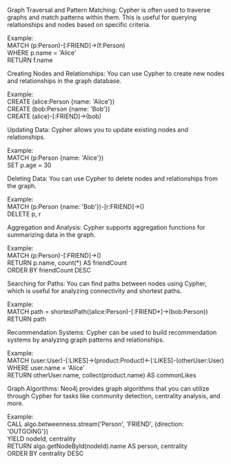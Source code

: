 Graph Traversal and Pattern Matching:
Cypher is often used to traverse graphs and match patterns within them. This is useful for querying relationships and nodes based on specific criteria.

Example: <br>
MATCH (p:Person)-[:FRIEND]->(f:Person) <br>
WHERE p.name = 'Alice'  <br>
RETURN f.name   <br>

Creating Nodes and Relationships:
You can use Cypher to create new nodes and relationships in the graph database.

Example: <br>
CREATE (alice:Person {name: 'Alice'}) <br>
CREATE (bob:Person {name: 'Bob'}) <br>
CREATE (alice)-[:FRIEND]->(bob)   <br>

Updating Data:
Cypher allows you to update existing nodes and relationships.

Example: <br>
MATCH (p:Person {name: 'Alice'}) <br>
SET p.age = 30  <br>

Deleting Data:
You can use Cypher to delete nodes and relationships from the graph.

Example: <br>
MATCH (p:Person {name: 'Bob'})-[r:FRIEND]->()  <br>
DELETE p, r  <br>

Aggregation and Analysis:
Cypher supports aggregation functions for summarizing data in the graph.

Example: <br>
MATCH (p:Person)-[:FRIEND]->()   <br>
RETURN p.name, count(*) AS friendCount <br>
ORDER BY friendCount DESC  <br>

Searching for Paths:
You can find paths between nodes using Cypher, which is useful for analyzing connectivity and shortest paths.

Example: <br>
MATCH path = shortestPath((alice:Person)-[:FRIEND*]->(bob:Person)) <br>
RETURN path  <br>

Recommendation Systems:
Cypher can be used to build recommendation systems by analyzing graph patterns and relationships.

Example: <br>
MATCH (user:User)-[:LIKES]->(product:Product)<-[:LIKES]-(otherUser:User) <br>
WHERE user.name = 'Alice'   <br>
RETURN otherUser.name, collect(product.name) AS commonLikes <br>

Graph Algorithms:
Neo4j provides graph algorithms that you can utilize through Cypher for tasks like community detection, centrality analysis, and more.

Example: <br>
CALL algo.betweenness.stream('Person', 'FRIEND', {direction: 'OUTGOING'}) <br>
YIELD nodeId, centrality  <br>
RETURN algo.getNodeById(nodeId).name AS person, centrality <br>
ORDER BY centrality DESC  <br>










